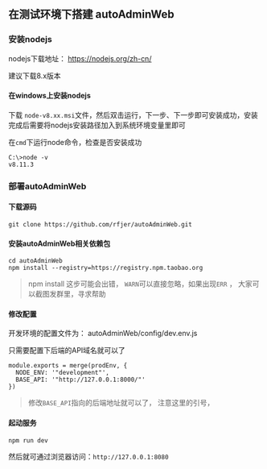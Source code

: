 ## 在测试环境下搭建 autoAdminWeb

### 安装nodejs

nodejs下载地址： https://nodejs.org/zh-cn/

建议下载8.x版本

#### 在windows上安装nodejs

下载  `node-v8.xx.msi`文件，然后双击运行，下一步、下一步即可安装成功，安装完成后需要将nodejs安装路径加入到系统环境变量里即可

在`cmd`下运行node命令，检查是否安装成功

```
C:\>node -v
v8.11.3
```





### 部署autoAdminWeb

#### 下载源码

```
git clone https://github.com/rfjer/autoAdminWeb.git
```



#### 安装autoAdminWeb相关依赖包

```
cd autoAdminWeb
npm install --registry=https://registry.npm.taobao.org
```

> npm install 这步可能会出错， `WARN`可以直接忽略，如果出现`ERR` ， 大家可以截图发群里，寻求帮助



#### 修改配置

开发环境的配置文件为： autoAdminWeb/config/dev.env.js

只需要配置下后端的API域名就可以了

```
module.exports = merge(prodEnv, {
  NODE_ENV: '"development"',
  BASE_API: '"http://127.0.0.1:8000/"'
})
```

> 修改`BASE_API`指向的后端地址就可以了， 注意这里的引号，





#### 起动服务

```
npm run dev
```



然后就可通过浏览器访问：`http://127.0.0.1:8080`

